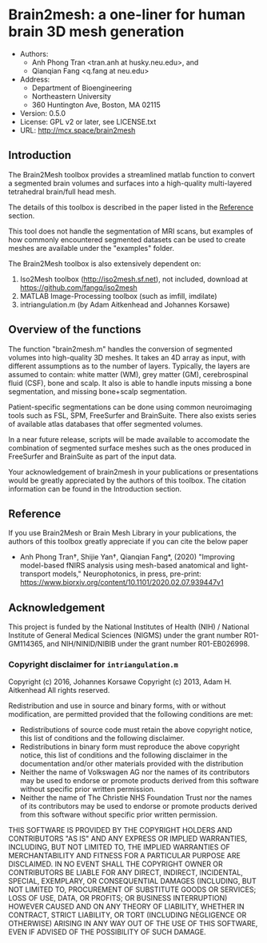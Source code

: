 # Brain2mesh: a one-liner for human brain 3D mesh generation

* Authors: 
  * Anh Phong Tran <tran.anh at husky.neu.edu>, and
  * Qianqian Fang <q.fang at neu.edu>
* Address:
  * Department of Bioengineering
  * Northeastern University
  * 360 Huntington Ave, Boston, MA 02115
* Version: 0.5.0
* License: GPL v2 or later, see LICENSE.txt
* URL: http://mcx.space/brain2mesh

## Introduction 

The Brain2Mesh toolbox provides a streamlined matlab function to convert a segmented brain 
volumes and surfaces into a high-quality multi-layered tetrahedral brain/full head mesh. 

The details of this toolbox is described in the paper listed in the [Reference](#reference) section.

This tool does not handle the segmentation of MRI scans, but examples of how commonly 
encountered segmented datasets can be used to create meshes are available under the "examples" folder.

The Brain2Mesh toolbox is also extensively dependent on:
1. Iso2Mesh toolbox (http://iso2mesh.sf.net), not included, download at https://github.com/fangq/iso2mesh
2. MATLAB Image-Processing toolbox (such as imfill, imdilate)
3. intriangulation.m (by Adam Aitkenhead and Johannes Korsawe)

## Overview of the functions

The function "brain2mesh.m" handles the conversion of segmented volumes into high-quality 3D meshes. 
It takes an 4D array as input, with different assumptions as to the number of layers. Typically, the layers
are assumed to contain: white matter (WM), grey matter (GM), cerebrospinal fluid (CSF), bone and scalp.
It also is able to handle inputs missing a bone segmentation, and missing bone+scalp segmentation. 

Patient-specific segmentations can be done using common neuroimaging tools such as FSL, SPM, 
FreeSurfer and BrainSuite. There also exists series of available atlas databases that offer segmented volumes.

In a near future release, scripts will be made available to accomodate the combination of segmented surface meshes
such as the ones produced in FreeSurfer and BrainSuite as part of the input data.

Your acknowledgement of brain2mesh in your publications or presentations 
would be greatly appreciated by the authors of this toolbox. The citation 
information can be found in the Introduction section.

## Reference 

If you use Brain2Mesh or Brain Mesh Library in your publications, the authors of this toolbox 
greatly appreciate if you can cite the below paper

* Anh Phong Tran†, Shijie Yan†, Qianqian Fang*, (2020) "Improving model-based fNIRS analysis using mesh-based anatomical and light-transport models," Neurophotonics, in press, pre-print: https://www.biorxiv.org/content/10.1101/2020.02.07.939447v1

## Acknowledgement 

This project is funded by the National Institutes of Health (NIH) / National Institute of General 
Medical Sciences (NIGMS) under the grant number R01-GM114365, and NIH/NINID/NIBIB under the grant
number R01-EB026998.

###  Copyright disclaimer for `intriangulation.m`

Copyright (c) 2016, Johannes Korsawe
Copyright (c) 2013, Adam H. Aitkenhead
All rights reserved.

Redistribution and use in source and binary forms, with or without
modification, are permitted provided that the following conditions are met:

* Redistributions of source code must retain the above copyright notice, this
  list of conditions and the following disclaimer.
* Redistributions in binary form must reproduce the above copyright notice,
  this list of conditions and the following disclaimer in the documentation
  and/or other materials provided with the distribution
* Neither the name of Volkswagen AG nor the names of its
  contributors may be used to endorse or promote products derived from this
  software without specific prior written permission.
* Neither the name of The Christie NHS Foundation Trust nor the names of its
  contributors may be used to endorse or promote products derived from this
  software without specific prior written permission.

THIS SOFTWARE IS PROVIDED BY THE COPYRIGHT HOLDERS AND CONTRIBUTORS "AS IS"
AND ANY EXPRESS OR IMPLIED WARRANTIES, INCLUDING, BUT NOT LIMITED TO, THE
IMPLIED WARRANTIES OF MERCHANTABILITY AND FITNESS FOR A PARTICULAR PURPOSE ARE
DISCLAIMED. IN NO EVENT SHALL THE COPYRIGHT OWNER OR CONTRIBUTORS BE LIABLE
FOR ANY DIRECT, INDIRECT, INCIDENTAL, SPECIAL, EXEMPLARY, OR CONSEQUENTIAL
DAMAGES (INCLUDING, BUT NOT LIMITED TO, PROCUREMENT OF SUBSTITUTE GOODS OR
SERVICES; LOSS OF USE, DATA, OR PROFITS; OR BUSINESS INTERRUPTION) HOWEVER
CAUSED AND ON ANY THEORY OF LIABILITY, WHETHER IN CONTRACT, STRICT LIABILITY,
OR TORT (INCLUDING NEGLIGENCE OR OTHERWISE) ARISING IN ANY WAY OUT OF THE USE
OF THIS SOFTWARE, EVEN IF ADVISED OF THE POSSIBILITY OF SUCH DAMAGE.
